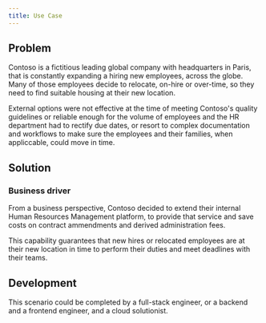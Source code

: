 ```yaml
---
title: Use Case
---
```


## Problem

Contoso is a fictitious leading global company with headquarters in Paris, that is constantly expanding a hiring new employees, across the globe. Many of those employees decide to relocate, on-hire or over-time, so they need to find suitable housing at their new location.

External options were not effective at the time of meeting Contoso's quality guidelines or reliable enough for the volume of employees and the HR department had to rectify due dates, or resort to complex documentation and workflows to make sure the employees and their families, when appliccable, could move in time.

## Solution 

### Business driver

From a business perspective, Contoso decided to extend their internal Human Resources Management platform, to provide that service and save costs on contract ammendments and derived administration fees.

This capability guarantees that new hires or relocated employees are at their new location in time to perform their duties and meet deadlines with their teams.

## Development

This scenario could be completed by a full-stack engineer, or a backend and a frontend engineer, and a cloud solutionist.
